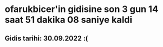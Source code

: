 # ofarukbicer'in gidisine son 3 gun 14 saat 51 dakika 08 saniye kaldi

## Gidis tarihi: 30.09.2022 :(